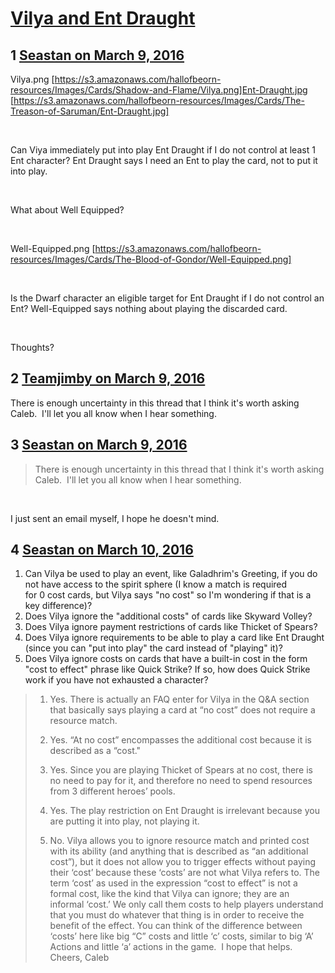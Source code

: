 # [Vilya and Ent Draught](https://community.fantasyflightgames.com/topic/204958-vilya-and-ent-draught/)

## 1 [Seastan on March 9, 2016](https://community.fantasyflightgames.com/topic/204958-vilya-and-ent-draught/?do=findComment&comment=2091689)

Vilya.png [https://s3.amazonaws.com/hallofbeorn-resources/Images/Cards/Shadow-and-Flame/Vilya.png]Ent-Draught.jpg [https://s3.amazonaws.com/hallofbeorn-resources/Images/Cards/The-Treason-of-Saruman/Ent-Draught.jpg]

 

Can Viya immediately put into play Ent Draught if I do not control at least 1 Ent character? Ent Draught says I need an Ent to play the card, not to put it into play.

 

What about Well Equipped?

 

Well-Equipped.png [https://s3.amazonaws.com/hallofbeorn-resources/Images/Cards/The-Blood-of-Gondor/Well-Equipped.png]

 

Is the Dwarf character an eligible target for Ent Draught if I do not control an Ent? Well-Equipped says nothing about playing the discarded card.

 

Thoughts?

## 2 [Teamjimby on March 9, 2016](https://community.fantasyflightgames.com/topic/204958-vilya-and-ent-draught/?do=findComment&comment=2092947)

There is enough uncertainty in this thread that I think it's worth asking Caleb.  I'll let you all know when I hear something.

## 3 [Seastan on March 9, 2016](https://community.fantasyflightgames.com/topic/204958-vilya-and-ent-draught/?do=findComment&comment=2093078)

> There is enough uncertainty in this thread that I think it's worth asking Caleb.  I'll let you all know when I hear something.

 

I just sent an email myself, I hope he doesn't mind.

## 4 [Seastan on March 10, 2016](https://community.fantasyflightgames.com/topic/204958-vilya-and-ent-draught/?do=findComment&comment=2094740)

1. Can Vilya be used to play an event, like Galadhrim's Greeting, if you do not have access to the spirit sphere (I know a match is required for 0 cost cards, but Vilya says "no cost" so I'm wondering if that is a key difference)?
 
2. Does Vilya ignore the "additional costs" of cards like Skyward Volley?
 
3. Does Vilya ignore payment restrictions of cards like Thicket of Spears?
 
4. Does Vilya ignore requirements to be able to play a card like Ent Draught (since you can "put into play" the card instead of "playing" it)?
 
5. Does Vilya ignore costs on cards that have a built-in cost in the form "cost to effect" phrase like Quick Strike? If so, how does Quick Strike work if you have not exhausted a character?
 
 
 

> 1. Yes. There is actually an FAQ enter for Vilya in the Q&A section that basically says playing a card at “no cost” does not require a resource match.
> 
> 2. Yes. “At no cost” encompasses the additional cost because it is described as a “cost."
> 3. Yes. Since you are playing Thicket of Spears at no cost, there is no need to pay for it, and therefore no need to spend resources from 3 different heroes’ pools.
> 4. Yes. The play restriction on Ent Draught is irrelevant because you are putting it into play, not playing it.
> 5. No. Vilya allows you to ignore resource match and printed cost with its ability (and anything that is described as “an additional cost”), but it does not allow you to trigger effects without paying their ‘cost’ because these ‘costs’ are not what Vilya refers to. The term ‘cost’ as used in the expression “cost to effect” is not a formal cost, like the kind that Vilya can ignore; they are an informal ‘cost.’ We only call them costs to help players understand that you must do whatever that thing is in order to receive the benefit of the effect. You can think of the difference between ‘costs’ here like big “C” costs and little ‘c’ costs, similar to big ‘A’ Actions and little ‘a’ actions in the game. 
> I hope that helps.
> Cheers,
> Caleb

 

 

 

